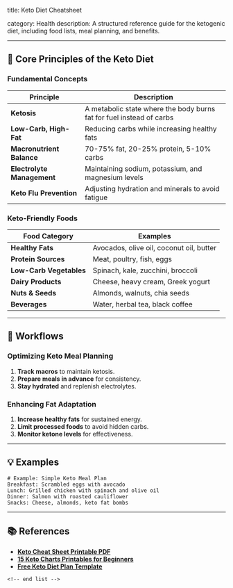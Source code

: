 title: Keto Diet Cheatsheet

category: Health
description: A structured reference guide for the ketogenic diet, including food lists, meal planning, and benefits.

---

## 🥑 **Core Principles of the Keto Diet**

### **Fundamental Concepts**

| Principle                        | Description                                                          |
| -------------------------------- | -------------------------------------------------------------------- |
| **Ketosis**                | A metabolic state where the body burns fat for fuel instead of carbs |
| **Low-Carb, High-Fat**     | Reducing carbs while increasing healthy fats                         |
| **Macronutrient Balance**  | 70-75% fat, 20-25% protein, 5-10% carbs                              |
| **Electrolyte Management** | Maintaining sodium, potassium, and magnesium levels                  |
| **Keto Flu Prevention**    | Adjusting hydration and minerals to avoid fatigue                    |

### **Keto-Friendly Foods**

| Food Category                 | Examples                                 |
| ----------------------------- | ---------------------------------------- |
| **Healthy Fats**        | Avocados, olive oil, coconut oil, butter |
| **Protein Sources**     | Meat, poultry, fish, eggs                |
| **Low-Carb Vegetables** | Spinach, kale, zucchini, broccoli        |
| **Dairy Products**      | Cheese, heavy cream, Greek yogurt        |
| **Nuts & Seeds**        | Almonds, walnuts, chia seeds             |
| **Beverages**           | Water, herbal tea, black coffee          |

---

## 🔄 **Workflows**

### **Optimizing Keto Meal Planning**

1. **Track macros** to maintain ketosis.
2. **Prepare meals in advance** for consistency.
3. **Stay hydrated** and replenish electrolytes.

### **Enhancing Fat Adaptation**

1. **Increase healthy fats** for sustained energy.
2. **Limit processed foods** to avoid hidden carbs.
3. **Monitor ketone levels** for effectiveness.

---

## 💡 **Examples**

```plaintext
# Example: Simple Keto Meal Plan
Breakfast: Scrambled eggs with avocado  
Lunch: Grilled chicken with spinach and olive oil  
Dinner: Salmon with roasted cauliflower  
Snacks: Cheese, almonds, keto fat bombs  
```

---

## 📚 **References**

- **[Keto Cheat Sheet Printable PDF](https://www.wholesomeyum.com/keto-cheat-sheet-printable-pdf/)**
- **[15 Keto Charts Printables for Beginners](https://ketomillenial.com/keto-chart-printable-for-beginners/)**
- **[Free Keto Diet Plan Template](https://www.template.net/edit-online/443780/keto-diet-plan)**

```
<!-- end list -->
```